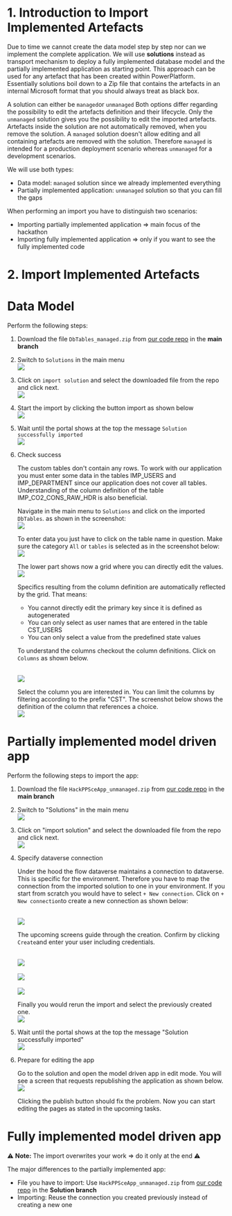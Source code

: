 # 1. Introduction to Import Implemented Artefacts

Due to time we cannot create the data model step by step nor can we implement the complete application. We will use **solutions** instead as transport mechanism to deploy a fully implemented database model and the partially implemented application as starting point. This approach can be used for any artefact that has been created within PowerPlatform.  Essentially solutions boil down to a Zip file that contains the artefacts in an internal Microsoft format that you should always treat as black box.

A solution can either be `managed`or `unmanaged` Both options differ regarding the possibility to edit the artefacts definition and their lifecycle. Only the `unmanaged` solution gives you the possibility to edit the imported artefacts. Artefacts inside the solution are not automatically removed, when you remove the solution. A `managed` solution doesn't allow editing and all containing artefacts are removed with the solution. Therefore `managed` is intended for a production deployment scenario whereas `unmanaged` for a development scenarios.

We will use both types:
* Data model: `managed` solution since we already implemented everything
* Partially implemented application: `unmanaged` solution so that you can fill the gaps

When performing an import you have to distinguish two scenarios:
* Importing partially implemented application => main focus of the hackathon
* Importing fully implemented application => only if you want to see the fully implemented code

# 2. Import Implemented Artefacts

# Data Model

Perform the following steps:
1. Download the file `DbTables_managed.zip` from [our code repo](https://github.com/DevOps-Gilde/Hackathon_PP_ModelDrivenApp_CstPages_Code) in the **main branch**

2. Switch to `Solutions` in the main menu
<br><img src="./images/imp_sol_step_start.png" /><br>

3. Click on `import solution` and select the downloaded file from the repo and click next.
<br><img src="./images/imp_sol_step_imp_sol.png" /><br>

4. Start the import by clicking the button import as shown below
<br><img src="./images/imp_sol_step_conf_imp.png" /><br>

5. Wait until the portal shows at the top the message `Solution successfully imported`
<br><img src="./images/imp_sol_step_succ.png" /><br>

6. Check success

   The custom tables don't contain any rows. To work with our application you must enter some data in the tables IMP_USERS and IMP_DEPARTMENT since our application does not cover all tables. Understanding of the column definition of the table IMP_CO2_CONS_RAW_HDR is also beneficial.

   Navigate in the main menu to `Solutions` and click on the imported `DbTables`. as shown in the screenshot:
   <br><img src="./images/work_tables_open_solution_tables.png" /><br>

   To enter data you just have to click on the table name in question. Make sure the category `All` or `tables` is selected as in the screenshot below:
   <br><img src="./images/work_tables_open_table.png" /><br>

    The lower part shows now a grid where you can directly edit the values.
    <br><img src="./images/work_tables_edit_data.png" /><br>

    Specifics resulting from the column definition are automatically reflected by the grid. That means:
    * You cannot directly edit the primary key since it is defined as autogenerated
    * You can only select as user names that are entered in the table CST_USERS
    * You can only select a value from the predefined state values

    To understand the columns checkout the column definitions. Click on `Columns` as shown below.

    <br><img src="./images/work_tables_cols_ovr.png" /><br>

    Select the column you are interested in. You can limit the columns by filtering according to the prefix "CST". The screenshot below shows the definition of the column that references a choice.
    <br><img src="./images/work_tables_cols_check_def.png" /><br>

# Partially implemented model driven app

Perform the following steps to import the app:
1. Download the file `HackPPSceApp_unmanaged.zip` from [our code repo](https://github.com/DevOps-Gilde/Hackathon_PP_ModelDrivenApp_CstPages_Code) in the **main branch**

2. Switch to "Solutions" in the main menu
<br><img src="./images/imp_sol_step_start.png" /><br>

3. Click on "import solution" and select the downloaded file from the repo and click next.
<br><img src="./images/imp_sol_step_imp_sol.png" /><br>

4. Specify dataverse connection

   Under the hood the flow dataverse maintains a connection to dataverse. This is specific for the environment. Therefore you have to map the connection from the imported solution to one in your environment. If you start from scratch you would have to select `+ New connection`. Click on `+ New connection`to create a new connection as shown below:

   <br><img src="./images/imp_sol_step_conn_none.png" /><br>

   The upcoming screens guide through the creation. Confirm by clicking `Create`and enter your user including credentials. 

   <br><img src="./images/imp_sol_step_conn_new_cre.png" /><br>
   <br><img src="./images/imp_sol_step_conn_new_signin.png" /><br>
   <br><img src="./images/imp_sol_step_conn_new_result.png" /><br>

   Finally you would rerun the import and select the previously created one.
   <br><img src="./images/imp_sol_step_conn_existing.png" /><br>

5. Wait until the portal shows at the top the message "Solution successfully imported"
<br><img src="./images/imp_sol_step_succ.png" /><br>

6. Prepare for editing the app

   Go to the solution and open the model driven app in edit mode. You will see a screen that requests republishing the application as shown below.
  <br><img src="./images/imp_sol_app_error.png" /><br>
  
   Clicking the publish button should fix the problem. Now you can start editing the pages as stated in the upcoming tasks.

# Fully implemented model driven app

:warning: **Note:** The import overwrites your work => do it only at the end :warning:

The major differences to the partially implemented app:
* File you have to import: Use `HackPPSceApp_unmanaged.zip` from [our code repo](https://github.com/DevOps-Gilde/Hackathon_PP_ModelDrivenApp_CstPages_Code) in the **Solution branch**
* Importing: Reuse the connection you created previously instead of creating a new one
